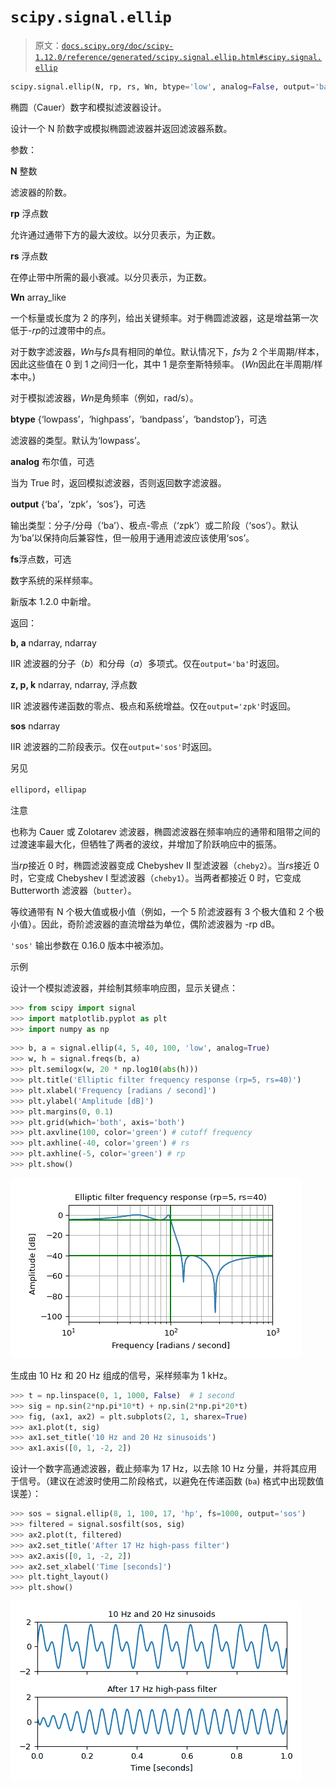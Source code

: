 # `scipy.signal.ellip`

> 原文：[`docs.scipy.org/doc/scipy-1.12.0/reference/generated/scipy.signal.ellip.html#scipy.signal.ellip`](https://docs.scipy.org/doc/scipy-1.12.0/reference/generated/scipy.signal.ellip.html#scipy.signal.ellip)

```py
scipy.signal.ellip(N, rp, rs, Wn, btype='low', analog=False, output='ba', fs=None)
```

椭圆（Cauer）数字和模拟滤波器设计。

设计一个 N 阶数字或模拟椭圆滤波器并返回滤波器系数。

参数：

**N** 整数

滤波器的阶数。

**rp** 浮点数

允许通过通带下方的最大波纹。以分贝表示，为正数。

**rs** 浮点数

在停止带中所需的最小衰减。以分贝表示，为正数。

**Wn** array_like

一个标量或长度为 2 的序列，给出关键频率。对于椭圆滤波器，这是增益第一次低于-*rp*的过渡带中的点。

对于数字滤波器，*Wn*与*fs*具有相同的单位。默认情况下，*fs*为 2 个半周期/样本，因此这些值在 0 到 1 之间归一化，其中 1 是奈奎斯特频率。 (*Wn*因此在半周期/样本中。)

对于模拟滤波器，*Wn*是角频率（例如，rad/s）。

**btype** {‘lowpass’，‘highpass’，‘bandpass’，‘bandstop’}，可选

滤波器的类型。默认为‘lowpass’。

**analog** 布尔值，可选

当为 True 时，返回模拟滤波器，否则返回数字滤波器。

**output** {‘ba’，‘zpk’，‘sos’}，可选

输出类型：分子/分母（‘ba’）、极点-零点（‘zpk’）或二阶段（‘sos’）。默认为‘ba’以保持向后兼容性，但一般用于通用滤波应该使用‘sos’。

**fs**浮点数，可选

数字系统的采样频率。

新版本 1.2.0 中新增。

返回：

**b, a** ndarray, ndarray

IIR 滤波器的分子（*b*）和分母（*a*）多项式。仅在`output='ba'`时返回。

**z, p, k** ndarray, ndarray, 浮点数

IIR 滤波器传递函数的零点、极点和系统增益。仅在`output='zpk'`时返回。

**sos** ndarray

IIR 滤波器的二阶段表示。仅在`output='sos'`时返回。

另见

`ellipord`，`ellipap`

注意

也称为 Cauer 或 Zolotarev 滤波器，椭圆滤波器在频率响应的通带和阻带之间的过渡速率最大化，但牺牲了两者的波纹，并增加了阶跃响应中的振荡。

当*rp*接近 0 时，椭圆滤波器变成 Chebyshev II 型滤波器（`cheby2`）。当*rs*接近 0 时，它变成 Chebyshev I 型滤波器（`cheby1`）。当两者都接近 0 时，它变成 Butterworth 滤波器（`butter`）。

等纹通带有 N 个极大值或极小值（例如，一个 5 阶滤波器有 3 个极大值和 2 个极小值）。因此，奇阶滤波器的直流增益为单位，偶阶滤波器为 -rp dB。

`'sos'` 输出参数在 0.16.0 版本中被添加。

示例

设计一个模拟滤波器，并绘制其频率响应图，显示关键点：

```py
>>> from scipy import signal
>>> import matplotlib.pyplot as plt
>>> import numpy as np 
```

```py
>>> b, a = signal.ellip(4, 5, 40, 100, 'low', analog=True)
>>> w, h = signal.freqs(b, a)
>>> plt.semilogx(w, 20 * np.log10(abs(h)))
>>> plt.title('Elliptic filter frequency response (rp=5, rs=40)')
>>> plt.xlabel('Frequency [radians / second]')
>>> plt.ylabel('Amplitude [dB]')
>>> plt.margins(0, 0.1)
>>> plt.grid(which='both', axis='both')
>>> plt.axvline(100, color='green') # cutoff frequency
>>> plt.axhline(-40, color='green') # rs
>>> plt.axhline(-5, color='green') # rp
>>> plt.show() 
```

![../../_images/scipy-signal-ellip-1_00_00.png](img/1954199556f75396a60a6f2921840bff.png)

生成由 10 Hz 和 20 Hz 组成的信号，采样频率为 1 kHz。

```py
>>> t = np.linspace(0, 1, 1000, False)  # 1 second
>>> sig = np.sin(2*np.pi*10*t) + np.sin(2*np.pi*20*t)
>>> fig, (ax1, ax2) = plt.subplots(2, 1, sharex=True)
>>> ax1.plot(t, sig)
>>> ax1.set_title('10 Hz and 20 Hz sinusoids')
>>> ax1.axis([0, 1, -2, 2]) 
```

设计一个数字高通滤波器，截止频率为 17 Hz，以去除 10 Hz 分量，并将其应用于信号。（建议在滤波时使用二阶段格式，以避免在传递函数 (`ba`) 格式中出现数值误差）：

```py
>>> sos = signal.ellip(8, 1, 100, 17, 'hp', fs=1000, output='sos')
>>> filtered = signal.sosfilt(sos, sig)
>>> ax2.plot(t, filtered)
>>> ax2.set_title('After 17 Hz high-pass filter')
>>> ax2.axis([0, 1, -2, 2])
>>> ax2.set_xlabel('Time [seconds]')
>>> plt.tight_layout()
>>> plt.show() 
```

![../../_images/scipy-signal-ellip-1_01_00.png](img/0b6e7f8dedf608df319d76eae3efd083.png)
